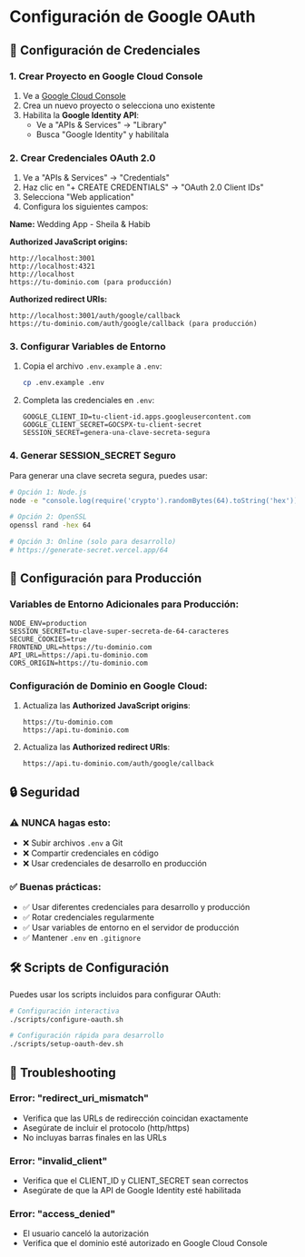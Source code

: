 # Configuración de Google OAuth

## 🔐 Configuración de Credenciales

### 1. Crear Proyecto en Google Cloud Console

1. Ve a [Google Cloud Console](https://console.cloud.google.com/)
2. Crea un nuevo proyecto o selecciona uno existente
3. Habilita la **Google Identity API**:
   - Ve a "APIs & Services" → "Library"
   - Busca "Google Identity" y habilítala

### 2. Crear Credenciales OAuth 2.0

1. Ve a "APIs & Services" → "Credentials"
2. Haz clic en "+ CREATE CREDENTIALS" → "OAuth 2.0 Client IDs"
3. Selecciona "Web application"
4. Configura los siguientes campos:

**Name:** Wedding App - Sheila & Habib

**Authorized JavaScript origins:**
```
http://localhost:3001
http://localhost:4321
http://localhost
https://tu-dominio.com (para producción)
```

**Authorized redirect URIs:**
```
http://localhost:3001/auth/google/callback
https://tu-dominio.com/auth/google/callback (para producción)
```

### 3. Configurar Variables de Entorno

1. Copia el archivo `.env.example` a `.env`:
   ```bash
   cp .env.example .env
   ```

2. Completa las credenciales en `.env`:
   ```env
   GOOGLE_CLIENT_ID=tu-client-id.apps.googleusercontent.com
   GOOGLE_CLIENT_SECRET=GOCSPX-tu-client-secret
   SESSION_SECRET=genera-una-clave-secreta-segura
   ```

### 4. Generar SESSION_SECRET Seguro

Para generar una clave secreta segura, puedes usar:

```bash
# Opción 1: Node.js
node -e "console.log(require('crypto').randomBytes(64).toString('hex'))"

# Opción 2: OpenSSL
openssl rand -hex 64

# Opción 3: Online (solo para desarrollo)
# https://generate-secret.vercel.app/64
```

## 🚀 Configuración para Producción

### Variables de Entorno Adicionales para Producción:

```env
NODE_ENV=production
SESSION_SECRET=tu-clave-super-secreta-de-64-caracteres
SECURE_COOKIES=true
FRONTEND_URL=https://tu-dominio.com
API_URL=https://api.tu-dominio.com
CORS_ORIGIN=https://tu-dominio.com
```

### Configuración de Dominio en Google Cloud:

1. Actualiza las **Authorized JavaScript origins**:
   ```
   https://tu-dominio.com
   https://api.tu-dominio.com
   ```

2. Actualiza las **Authorized redirect URIs**:
   ```
   https://api.tu-dominio.com/auth/google/callback
   ```

## 🔒 Seguridad

### ⚠️ NUNCA hagas esto:
- ❌ Subir archivos `.env` a Git
- ❌ Compartir credenciales en código
- ❌ Usar credenciales de desarrollo en producción

### ✅ Buenas prácticas:
- ✅ Usar diferentes credenciales para desarrollo y producción
- ✅ Rotar credenciales regularmente
- ✅ Usar variables de entorno en el servidor de producción
- ✅ Mantener `.env` en `.gitignore`

## 🛠️ Scripts de Configuración

Puedes usar los scripts incluidos para configurar OAuth:

```bash
# Configuración interactiva
./scripts/configure-oauth.sh

# Configuración rápida para desarrollo
./scripts/setup-oauth-dev.sh
```

## 🐛 Troubleshooting

### Error: "redirect_uri_mismatch"
- Verifica que las URLs de redirección coincidan exactamente
- Asegúrate de incluir el protocolo (http/https)
- No incluyas barras finales en las URLs

### Error: "invalid_client"
- Verifica que el CLIENT_ID y CLIENT_SECRET sean correctos
- Asegúrate de que la API de Google Identity esté habilitada

### Error: "access_denied"
- El usuario canceló la autorización
- Verifica que el dominio esté autorizado en Google Cloud Console